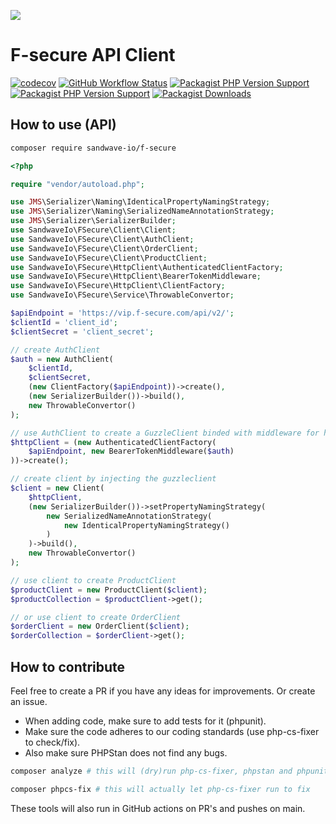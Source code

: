 [![](https://user-images.githubusercontent.com/60096509/91668964-54ecd500-eb11-11ea-9c35-e8f0b20b277a.png)](https://sandwave.io)


# F-secure API Client

[![codecov](https://codecov.io/gh/sandwave-io/f-secure/branch/main/graph/badge.svg?token=5I6RO5URSZ)](https://codecov.io/gh/sandwave-io/f-secure)
[![GitHub Workflow Status](https://img.shields.io/github/workflow/status/sandwave-io/f-secure/CI)](https://packagist.org/packages/sandwave-io/f-secure)
[![Packagist PHP Version Support](https://img.shields.io/packagist/php-v/sandwave-io/f-secure)](https://packagist.org/packages/sandwave-io/f-secure)
[![Packagist PHP Version Support](https://img.shields.io/packagist/v/sandwave-io/f-secure)](https://packagist.org/packages/sandwave-io/f-secure)
[![Packagist Downloads](https://img.shields.io/packagist/dt/sandwave-io/f-secure)](https://packagist.org/packages/sandwave-io/f-secure)


## How to use (API)

```bash
composer require sandwave-io/f-secure
```

```php
<?php

require "vendor/autoload.php";

use JMS\Serializer\Naming\IdenticalPropertyNamingStrategy;
use JMS\Serializer\Naming\SerializedNameAnnotationStrategy;
use JMS\Serializer\SerializerBuilder;
use SandwaveIo\FSecure\Client\Client;
use SandwaveIo\FSecure\Client\AuthClient;
use SandwaveIo\FSecure\Client\OrderClient;
use SandwaveIo\FSecure\Client\ProductClient;
use SandwaveIo\FSecure\HttpClient\AuthenticatedClientFactory;
use SandwaveIo\FSecure\HttpClient\BearerTokenMiddleware;
use SandwaveIo\FSecure\HttpClient\ClientFactory;
use SandwaveIo\FSecure\Service\ThrowableConvertor;

$apiEndpoint = 'https://vip.f-secure.com/api/v2/';
$clientId = 'client_id';
$clientSecret = 'client_secret';

// create AuthClient
$auth = new AuthClient(
    $clientId,
    $clientSecret,
    (new ClientFactory($apiEndpoint))->create(),
    (new SerializerBuilder())->build(),
    new ThrowableConvertor()
);

// use AuthClient to create a GuzzleClient binded with middleware for handling the bearer token
$httpClient = (new AuthenticatedClientFactory(
    $apiEndpoint, new BearerTokenMiddleware($auth)
))->create();

// create client by injecting the guzzleclient
$client = new Client(
    $httpClient,
    (new SerializerBuilder())->setPropertyNamingStrategy(
        new SerializedNameAnnotationStrategy(
            new IdenticalPropertyNamingStrategy()
        )
    )->build(),
    new ThrowableConvertor()
);

// use client to create ProductClient
$productClient = new ProductClient($client);
$productCollection = $productClient->get();

// or use client to create OrderClient
$orderClient = new OrderClient($client);
$orderCollection = $orderClient->get();
```

## How to contribute

Feel free to create a PR if you have any ideas for improvements. Or create an issue.

* When adding code, make sure to add tests for it (phpunit).
* Make sure the code adheres to our coding standards (use php-cs-fixer to check/fix).
* Also make sure PHPStan does not find any bugs.

```bash
composer analyze # this will (dry)run php-cs-fixer, phpstan and phpunit

composer phpcs-fix # this will actually let php-cs-fixer run to fix
```

These tools will also run in GitHub actions on PR's and pushes on main.
